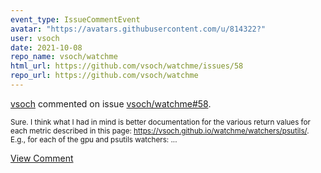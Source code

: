 ```yaml
---
event_type: IssueCommentEvent
avatar: "https://avatars.githubusercontent.com/u/814322?"
user: vsoch
date: 2021-10-08
repo_name: vsoch/watchme
html_url: https://github.com/vsoch/watchme/issues/58
repo_url: https://github.com/vsoch/watchme
---
```


<a href='https://github.com/vsoch' target='_blank'>vsoch</a> commented on issue <a href='https://github.com/vsoch/watchme/issues/58' target='_blank'>vsoch/watchme#58</a>.

<small>Sure. I think what I had in mind is better documentation for the various return values for each metric described in this page: https://vsoch.github.io/watchme/watchers/psutils/. E.g., for each of the gpu and psutils watchers:...</small>

<a href='https://github.com/vsoch/watchme/issues/58' target='_blank'>View Comment</a>
